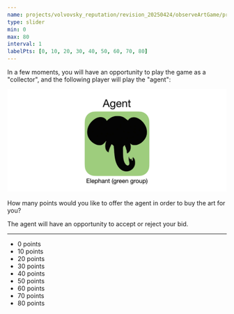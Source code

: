 ```yaml
---
name: projects/volvovsky_reputation/revision_20250424/observeArtGame/pre_observe_bid.md
type: slider
min: 0
max: 80
interval: 1
labelPts: [0, 10, 20, 30, 40, 50, 60, 70, 80]
---
```


In a few moments, you will have an opportunity to play the game as a "collector", and the following player will play the "agent":

![Agent Elephant](projects/volvovsky_reputation/revision_20250424/icons/agent_elephant.jpg)

How many points would you like to offer the agent in order to buy the art for you?

The agent will have an opportunity to accept or reject your bid.

---

- 0 points
- 10 points
- 20 points
- 30 points
- 40 points
- 50 points
- 60 points
- 70 points
- 80 points
